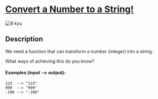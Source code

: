 # [Convert a Number to a String!](https://www.codewars.com/kata/5265326f5fda8eb1160004c8)

![8 kyu](https://img.shields.io/badge/8-kyu-white?style=for-the-badge&labelColor=white&color=%23212121)

## Description

We need a function that can transform a number (integer) into a string.

What ways of achieving this do you know?

#### Examples (input --> output):

```
123  --> "123"
999  --> "999"
-100 --> "-100"
```
